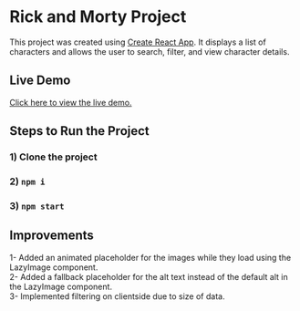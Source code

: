 # Rick and Morty Project

This project was created using [Create React App](https://github.com/facebook/create-react-app). 
It displays a list of characters and allows the user to search, filter, and view character details.

## Live Demo

[Click here to view the live demo.](https://rick-and-morty-project-pink.vercel.app/)

## Steps to Run the Project

### 1) Clone the project

### 2) `npm i`

### 3) `npm start`

## Improvements
1- Added an animated placeholder for the images while they load using the LazyImage component.
<br/>
2- Added a fallback placeholder for the alt text instead of the default alt in the LazyImage component.
<br/>
3- Implemented filtering on clientside due to size of data.
